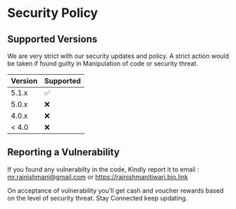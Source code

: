 # Security Policy

## Supported Versions

We are very strict with our security updates and policy. A strict action would be taken if found guilty in Manipulation of code or security threat. 

| Version | Supported          |
| ------- | ------------------ |
| 5.1.x   | :white_check_mark: |
| 5.0.x   | :x:                |
| 4.0.x   | :x:                |
| < 4.0   | :x:                |

## Reporting a Vulnerability

If you found any vulnerabilty in the code, Kindly report it to email : mr.rajnishmani@gmail.com or https://rajnishmanitiwari.bio.link

On acceptance of vulnerability you'll get cash and voucher rewards based on the level of security threat.
Stay Connected keep updating.
